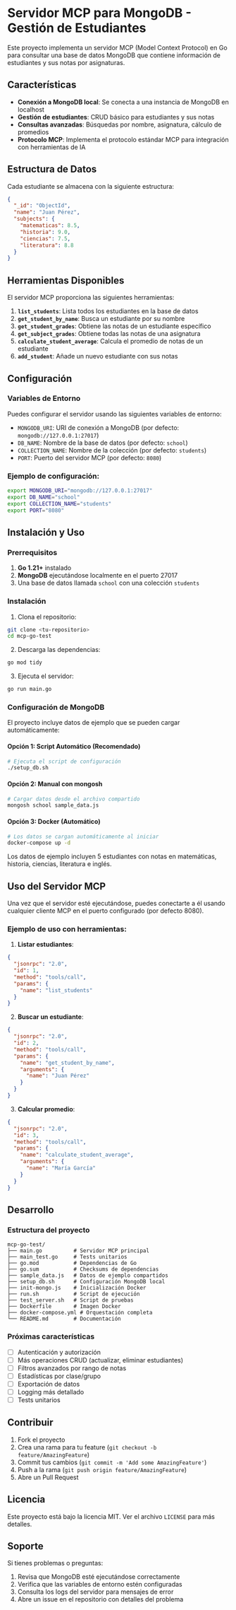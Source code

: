 # Servidor MCP para MongoDB - Gestión de Estudiantes

Este proyecto implementa un servidor MCP (Model Context Protocol) en Go para consultar una base de datos MongoDB que contiene información de estudiantes y sus notas por asignaturas.

## Características

- **Conexión a MongoDB local**: Se conecta a una instancia de MongoDB en localhost
- **Gestión de estudiantes**: CRUD básico para estudiantes y sus notas
- **Consultas avanzadas**: Búsquedas por nombre, asignatura, cálculo de promedios
- **Protocolo MCP**: Implementa el protocolo estándar MCP para integración con herramientas de IA

## Estructura de Datos

Cada estudiante se almacena con la siguiente estructura:

```json
{
  "_id": "ObjectId",
  "name": "Juan Pérez",
  "subjects": {
    "matematicas": 8.5,
    "historia": 9.0,
    "ciencias": 7.5,
    "literatura": 8.8
  }
}
```

## Herramientas Disponibles

El servidor MCP proporciona las siguientes herramientas:

1. **`list_students`**: Lista todos los estudiantes en la base de datos
2. **`get_student_by_name`**: Busca un estudiante por su nombre
3. **`get_student_grades`**: Obtiene las notas de un estudiante específico
4. **`get_subject_grades`**: Obtiene todas las notas de una asignatura
5. **`calculate_student_average`**: Calcula el promedio de notas de un estudiante
6. **`add_student`**: Añade un nuevo estudiante con sus notas

## Configuración

### Variables de Entorno

Puedes configurar el servidor usando las siguientes variables de entorno:

- `MONGODB_URI`: URI de conexión a MongoDB (por defecto: `mongodb://127.0.0.1:27017`)
- `DB_NAME`: Nombre de la base de datos (por defecto: `school`)
- `COLLECTION_NAME`: Nombre de la colección (por defecto: `students`)
- `PORT`: Puerto del servidor MCP (por defecto: `8080`)

### Ejemplo de configuración:

```bash
export MONGODB_URI="mongodb://127.0.0.1:27017"
export DB_NAME="school"
export COLLECTION_NAME="students"
export PORT="8080"
```

## Instalación y Uso

### Prerrequisitos

1. **Go 1.21+** instalado
2. **MongoDB** ejecutándose localmente en el puerto 27017
3. Una base de datos llamada `school` con una colección `students`

### Instalación

1. Clona el repositorio:
```bash
git clone <tu-repositorio>
cd mcp-go-test
```

2. Descarga las dependencias:
```bash
go mod tidy
```

3. Ejecuta el servidor:
```bash
go run main.go
```

### Configuración de MongoDB

El proyecto incluye datos de ejemplo que se pueden cargar automáticamente:

#### Opción 1: Script Automático (Recomendado)
```bash
# Ejecuta el script de configuración
./setup_db.sh
```

#### Opción 2: Manual con mongosh
```bash
# Cargar datos desde el archivo compartido
mongosh school sample_data.js
```

#### Opción 3: Docker (Automático)
```bash
# Los datos se cargan automáticamente al iniciar
docker-compose up -d
```

Los datos de ejemplo incluyen 5 estudiantes con notas en matemáticas, historia, ciencias, literatura e inglés.

## Uso del Servidor MCP

Una vez que el servidor esté ejecutándose, puedes conectarte a él usando cualquier cliente MCP en el puerto configurado (por defecto 8080).

### Ejemplo de uso con herramientas:

1. **Listar estudiantes**:
```json
{
  "jsonrpc": "2.0",
  "id": 1,
  "method": "tools/call",
  "params": {
    "name": "list_students"
  }
}
```

2. **Buscar un estudiante**:
```json
{
  "jsonrpc": "2.0",
  "id": 2,
  "method": "tools/call",
  "params": {
    "name": "get_student_by_name",
    "arguments": {
      "name": "Juan Pérez"
    }
  }
}
```

3. **Calcular promedio**:
```json
{
  "jsonrpc": "2.0",
  "id": 3,
  "method": "tools/call",
  "params": {
    "name": "calculate_student_average",
    "arguments": {
      "name": "María García"
    }
  }
}
```

## Desarrollo

### Estructura del proyecto

```
mcp-go-test/
├── main.go          # Servidor MCP principal
├── main_test.go     # Tests unitarios
├── go.mod           # Dependencias de Go
├── go.sum           # Checksums de dependencias
├── sample_data.js   # Datos de ejemplo compartidos
├── setup_db.sh      # Configuración MongoDB local
├── init-mongo.js    # Inicialización Docker
├── run.sh           # Script de ejecución
├── test_server.sh   # Script de pruebas
├── Dockerfile       # Imagen Docker
├── docker-compose.yml # Orquestación completa
└── README.md        # Documentación
```

### Próximas características

- [ ] Autenticación y autorización
- [ ] Más operaciones CRUD (actualizar, eliminar estudiantes)
- [ ] Filtros avanzados por rango de notas
- [ ] Estadísticas por clase/grupo
- [ ] Exportación de datos
- [ ] Logging más detallado
- [ ] Tests unitarios

## Contribuir

1. Fork el proyecto
2. Crea una rama para tu feature (`git checkout -b feature/AmazingFeature`)
3. Commit tus cambios (`git commit -m 'Add some AmazingFeature'`)
4. Push a la rama (`git push origin feature/AmazingFeature`)
5. Abre un Pull Request

## Licencia

Este proyecto está bajo la licencia MIT. Ver el archivo `LICENSE` para más detalles.

## Soporte

Si tienes problemas o preguntas:

1. Revisa que MongoDB esté ejecutándose correctamente
2. Verifica que las variables de entorno estén configuradas
3. Consulta los logs del servidor para mensajes de error
4. Abre un issue en el repositorio con detalles del problema